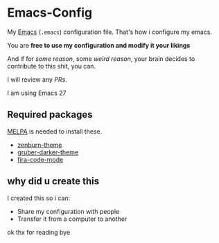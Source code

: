 # Emacs-Config

My [Emacs](https://www.gnu.org/software/emacs) (`.emacs`) configuration file. That's how i configure my emacs.

You are **free to use my configuration and modify it your likings**

And if for *some reason*, some *weird reason*, your brain decides to contribute to this shit, you can.

I will review any *PRs*.

I am using Emacs 27

## Required packages

[MELPA](https://melpa.org) is needed to install these.

- [zenburn-theme](https://melpa.org/#/zenburn-theme)
- [gruber-darker-theme](https://melpa.org/#/gruber-darker-theme)
- [fira-code-mode](https://melpa.org/#/fira-code-mode)

## why did u create this
I created this so i can: 
- Share my configuration with people
- Transfer it from a computer to another

ok thx for reading bye
